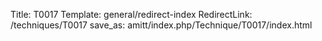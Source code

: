 Title: T0017
Template: general/redirect-index
RedirectLink: /techniques/T0017
save_as: amitt/index.php/Technique/T0017/index.html